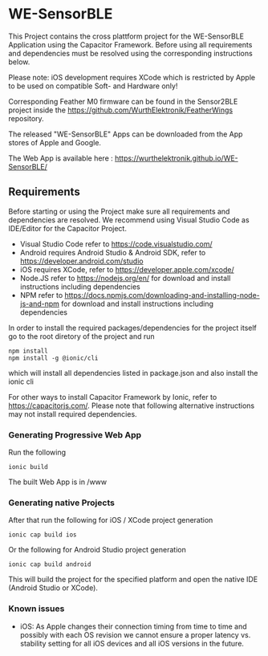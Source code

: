# WE-SensorBLE

This Project contains the cross plattform project for the WE-SensorBLE Application using the Capacitor Framework.
Before using all requirements and dependencies must be resolved using the corresponding instructions below.

Please note: iOS development requires XCode which is restricted by Apple to be used on compatible Soft- and Hardware only!

Corresponding Feather M0 firmware can be found in the Sensor2BLE project inside the https://github.com/WurthElektronik/FeatherWings repository.

The released "WE-SensorBLE" Apps can be downloaded from the App stores of Apple and Google.

The Web App is available here : https://wurthelektronik.github.io/WE-SensorBLE/

## Requirements

Before starting or using the Project make sure all requirements and dependencies are resolved.
We recommend using Visual Studio Code as IDE/Editor for the Capacitor Project.

- Visual Studio Code 	refer to https://code.visualstudio.com/
- Android 			requires Android Studio & Android SDK, refer to https://developer.android.com/studio
- iOS 				requires XCode, refer to https://developer.apple.com/xcode/
- Node.JS 			refer to https://nodejs.org/en/ for download and install instructions including dependencies
- NPM 				refer to https://docs.npmjs.com/downloading-and-installing-node-js-and-npm for download and install instructions including dependencies



In order to install the required packages/dependencies for the project itself go to the root diretory of the project and run

```
npm install
npm install -g @ionic/cli
```
which will install all dependencies listed in package.json and also install the ionic cli

For other ways to install Capacitor Framework by Ionic, refer to https://capacitorjs.com/. Please note that following alternative instructions may not install required dependencies.

### Generating Progressive Web App

Run the following
```
ionic build
```
The built Web App is in /www

### Generating native Projects

After that run the following for iOS / XCode project generation
```
ionic cap build ios
```

Or the following for Android Studio project generation
```
ionic cap build android
```

This will build the project for the specified platform and open the native IDE (Android Studio or XCode).


### Known issues
- iOS: 
As Apple changes their connection timing from time to time and possibly with each OS revision we cannot ensure a proper latency vs. stability setting for all iOS devices and all iOS versions in the future.
